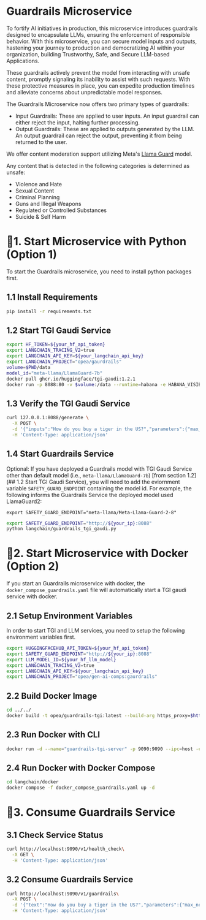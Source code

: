 # Guardrails Microservice

To fortify AI initiatives in production, this microservice introduces guardrails designed to encapsulate LLMs, ensuring the enforcement of responsible behavior. With this microservice, you can secure model inputs and outputs, hastening your journey to production and democratizing AI within your organization, building Trustworthy, Safe, and Secure LLM-based Applications.

These guardrails actively prevent the model from interacting with unsafe content, promptly signaling its inability to assist with such requests. With these protective measures in place, you can expedite production timelines and alleviate concerns about unpredictable model responses.

The Guardrails Microservice now offers two primary types of guardrails:

- Input Guardrails: These are applied to user inputs. An input guardrail can either reject the input, halting further processing.
- Output Guardrails: These are applied to outputs generated by the LLM. An output guardrail can reject the output, preventing it from being returned to the user.

We offer content moderation support utilizing Meta's [Llama Guard](https://huggingface.co/meta-llama/LlamaGuard-7b) model.

Any content that is detected in the following categories is determined as unsafe:

- Violence and Hate
- Sexual Content
- Criminal Planning
- Guns and Illegal Weapons
- Regulated or Controlled Substances
- Suicide & Self Harm

# 🚀1. Start Microservice with Python (Option 1)

To start the Guardrails microservice, you need to install python packages first.

## 1.1 Install Requirements

```bash
pip install -r requirements.txt
```

## 1.2 Start TGI Gaudi Service

```bash
export HF_TOKEN=${your_hf_api_token}
export LANGCHAIN_TRACING_V2=true
export LANGCHAIN_API_KEY=${your_langchain_api_key}
export LANGCHAIN_PROJECT="opea/gaurdrails"
volume=$PWD/data
model_id="meta-llama/LlamaGuard-7b"
docker pull ghcr.io/huggingface/tgi-gaudi:1.2.1
docker run -p 8088:80 -v $volume:/data --runtime=habana -e HABANA_VISIBLE_DEVICES=all -e OMPI_MCA_btl_vader_single_copy_mechanism=none --cap-add=sys_nice --ipc=host -e HTTPS_PROXY=$https_proxy -e HTTP_PROXY=$https_proxy ghcr.io/huggingface/tgi-gaudi:1.2.1 --model-id $model_id
```

## 1.3 Verify the TGI Gaudi Service

```bash
curl 127.0.0.1:8088/generate \
  -X POST \
  -d '{"inputs":"How do you buy a tiger in the US?","parameters":{"max_new_tokens":32}}' \
  -H 'Content-Type: application/json'
```

## 1.4 Start Guardrails Service

Optional: If you have deployed a Guardrails model with TGI Gaudi Service other than default model (i.e., `meta-llama/LlamaGuard-7b`) [from section 1.2](## 1.2 Start TGI Gaudi Service), you will need to add the eviornment variable `SAFETY_GUARD_ENDPOINT` containing the model id. For example, the following informs the Guardrails Service the deployed model used LlamaGuard2:

```
export SAFETY_GUARD_ENDPOINT="meta-llama/Meta-Llama-Guard-2-8"
```

```bash
export SAFETY_GUARD_ENDPOINT="http://${your_ip}:8088"
python langchain/guardrails_tgi_gaudi.py
```


# 🚀2. Start Microservice with Docker (Option 2)

If you start an Guardrails microservice with docker, the `docker_compose_guardrails.yaml` file will automatically start a TGI gaudi service with docker.

## 2.1 Setup Environment Variables

In order to start TGI and LLM services, you need to setup the following environment variables first.

```bash
export HUGGINGFACEHUB_API_TOKEN=${your_hf_api_token}
export SAFETY_GUARD_ENDPOINT="http://${your_ip}:8088"
export LLM_MODEL_ID=${your_hf_llm_model}
export LANGCHAIN_TRACING_V2=true
export LANGCHAIN_API_KEY=${your_langchain_api_key}
export LANGCHAIN_PROJECT="opea/gen-ai-comps:gaurdrails"
```

## 2.2 Build Docker Image

```bash
cd ../../
docker build -t opea/guardrails-tgi:latest --build-arg https_proxy=$https_proxy --build-arg http_proxy=$http_proxy -f comps/guardrails/langchain/docker/Dockerfile .
```

## 2.3 Run Docker with CLI

```bash
docker run -d --name="guardrails-tgi-server" -p 9090:9090 --ipc=host -e http_proxy=$http_proxy -e https_proxy=$https_proxy -e no_proxy=$no_proxy -e SAFETY_GUARD_ENDPOINT=$SAFETY_GUARD_ENDPOINT -e HUGGINGFACEHUB_API_TOKEN=$HUGGINGFACEHUB_API_TOKEN opea/guardrails-tgi:latest
```

## 2.4 Run Docker with Docker Compose

```bash
cd langchain/docker
docker compose -f docker_compose_guardrails.yaml up -d
```

# 🚀3. Consume Guardrails Service

## 3.1 Check Service Status

```bash
curl http://localhost:9090/v1/health_check\
  -X GET \
  -H 'Content-Type: application/json'
```

## 3.2 Consume Guardrails Service

```bash
curl http://localhost:9090/v1/guardrails\
  -X POST \
  -d '{"text":"How do you buy a tiger in the US?","parameters":{"max_new_tokens":32}}' \
  -H 'Content-Type: application/json'
```
